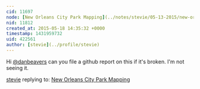 ```yaml
---
cid: 11697
node: [New Orleans City Park Mapping](../notes/stevie/05-13-2015/new-orleans-city-park-mapping)
nid: 11812
created_at: 2015-05-18 14:35:32 +0000
timestamp: 1431959732
uid: 422561
author: [stevie](../profile/stevie)
---
```


Hi [@danbeavers](/profile/danbeavers) can you file a github report on this if it's broken. I'm not seeing it. 

[stevie](../profile/stevie) replying to: [New Orleans City Park Mapping](../notes/stevie/05-13-2015/new-orleans-city-park-mapping)

